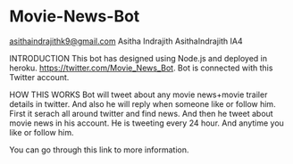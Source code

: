 # Movie-News-Bot
asithaindrajithk9@gmail.com Asitha Indrajith AsithaIndrajith IA4

INTRODUCTION
This bot has designed using Node.js and deployed in heroku. https://twitter.com/Movie_News_Bot. Bot is connected with this Twitter account.

HOW THIS WORKS
Bot will tweet about any movie news+movie trailer details in twitter. And also he will reply when someone like or follow him. First it serach all around twitter and find news. And then he tweet about movie news in his account. He is tweeting every 24 hour. And anytime you like or follow him.

You can go through this link to more information. 
